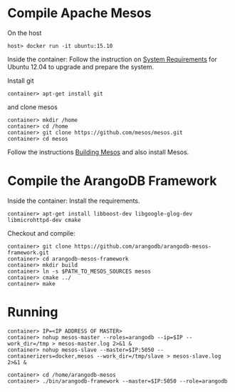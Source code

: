 # Compile Apache Mesos

On the host

    host> docker run -it ubuntu:15.10

Inside the container: Follow the instruction on
[System Requirements](http://mesos.apache.org/gettingstarted/)
for Ubuntu 12.04 to upgrade and prepare the system.

Install git

    container> apt-get install git

and clone mesos

    container> mkdir /home
    container> cd /home
    container> git clone https://github.com/mesos/mesos.git
    container> cd mesos

Follow the instructions
[Building Mesos](http://mesos.apache.org/gettingstarted/)
and also install Mesos.

# Compile the ArangoDB Framework

Inside the container: Install the requirements.

    container> apt-get install libboost-dev libgoogle-glog-dev libmicrohttpd-dev cmake

Checkout and compile:

    container> git clone https://github.com/arangodb/arangodb-mesos-framework.git
    container> cd arangodb-mesos-framework
    container> mkdir build
    container> ln -s $PATH_TO_MESOS_SOURCES mesos
    container> cmake ../
    container> make

# Running

    container> IP=<IP ADDRESS OF MASTER>
    container> nohup mesos-master --roles=arangodb --ip=$IP --work_dir=/tmp > mesos-master.log 2>&1 &
    container> nohup mesos-slave --master=$IP:5050 --containerizers=docker,mesos --work_dir=/tmp/slave > mesos-slave.log 2>&1 &

    container> cd /home/arangodb-mesos
    container> ./bin/arangodb-framework --master=$IP:5050 --role=arangodb 

